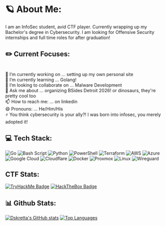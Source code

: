 # 🪐 About Me:
I am an InfoSec student, avid CTF player. Currently wrapping up my Bachelor's degree in Cybersecurity. I am looking for Offensive Security internships and full time roles for after graduation!


## ✏️ Current Focuses:
<br>🔭 I’m currently working on ... setting up my own personal site <br>🌱 I’m currently learning ... Golang! <br>👯 I’m looking to collaborate on ... Malware Development <br>💬 Ask me about ... organizing BSides Detroit 2026! or dinosaurs, they're pretty cool too <br>📫 How to reach me: ... on linkedin <br>😄 Pronouns: ... He/Him/His <br>⚡ You think cybersecurity is your ally?! I was born into infosec, you merely adopted it!

## 💻 Tech Stack: 
![Go](https://img.shields.io/badge/go-%2300ADD8.svg?style=for-the-badge&logo=go&logoColor=white) ![Bash Script](https://img.shields.io/badge/bash_script-%23121011.svg?style=for-the-badge&logo=gnu-bash&logoColor=white) ![Python](https://img.shields.io/badge/python-3670A0?style=for-the-badge&logo=python&logoColor=ffdd54) ![PowerShell](https://img.shields.io/badge/PowerShell-%235391FE.svg?style=for-the-badge&logo=powershell&logoColor=white)  ![Terraform](https://img.shields.io/badge/terraform-%235835CC.svg?style=for-the-badge&logo=terraform&logoColor=white) ![AWS](https://img.shields.io/badge/AWS-%23FF9900.svg?style=for-the-badge&logo=amazon-aws&logoColor=white)  ![Azure](https://img.shields.io/badge/azure-%230072C6.svg?style=for-the-badge&logo=microsoftazure&logoColor=white) ![Google Cloud](https://img.shields.io/badge/GoogleCloud-%234285F4.svg?style=for-the-badge&logo=google-cloud&logoColor=white) 
![Cloudflare](https://img.shields.io/badge/Cloudflare-F38020?style=for-the-badge&logo=Cloudflare&logoColor=white) ![Docker](https://img.shields.io/badge/docker-%230db7ed.svg?style=for-the-badge&logo=docker&logoColor=white) ![Proxmox](https://img.shields.io/badge/proxmox-proxmox?style=for-the-badge&logo=proxmox&logoColor=%23E57000&labelColor=%232b2a33&color=%232b2a33) ![Linux](https://img.shields.io/badge/Linux-FCC624?style=for-the-badge&logo=linux&logoColor=black) ![Wireguard](https://img.shields.io/badge/wireguard-%2388171A.svg?style=for-the-badge&logo=wireguard&logoColor=white)

## CTF Stats:
[![TryHackMe Badge](https://tryhackme-badges.s3.amazonaws.com/dskretta.png)](https://tryhackme.com/p/dskretta)
[ ![HackTheBox Badge](https://www.hackthebox.eu/badge/image/732595)](https://www.hackthebox.eu/home/users/profile/732595)

## 📊 Github Stats:
[![Dskretta's GitHub stats](https://github-readme-stats.vercel.app/api?username=dskretta&show_icons=true&theme=dark)](https://github.com/dskretta/github-readme-stats) [![Top Languages](https://github-readme-stats.vercel.app/api/top-langs/?username=dskretta&layout=compact&theme=dark&hide_progress=true)](https://github.com/dskretta/github-readme-stats)


<!--
## Other Badges: WIP
![RedTeamer](https://img.shields.io/badge/Red%20Teamer-%23FF1744?style=flat-square&logo=skyliner&logoColor=white)
--!>




